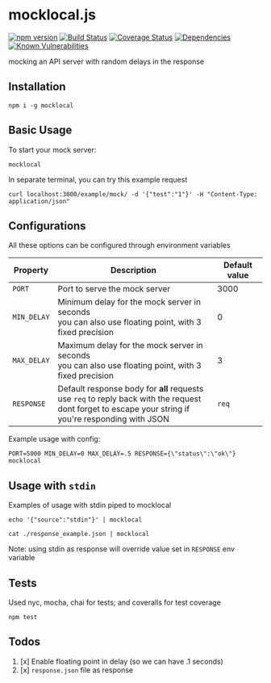 # mocklocal.js
[![npm version](https://badge.fury.io/js/mocklocal.svg)](https://badge.fury.io/js/mocklocal) [![Build Status](https://travis-ci.org/kemalelmizan/mocklocal.svg?branch=master)](https://travis-ci.org/kemalelmizan/mocklocal) [![Coverage Status](https://coveralls.io/repos/github/kemalelmizan/mocklocal/badge.svg?branch=master)](https://coveralls.io/github/kemalelmizan/mocklocal?branch=master) [![Dependencies](https://david-dm.org/kemalelmizan/mocklocal.svg)](https://david-dm.org/kemalelmizan/mocklocal) [![Known Vulnerabilities](https://snyk.io/test/github/kemalelmizan/mocklocal/badge.svg?targetFile=package.json)](https://snyk.io/test/github/kemalelmizan/mocklocal?targetFile=package.json)

mocking an API server with random delays in the response

## Installation
```
npm i -g mocklocal
```

## Basic Usage
To start your mock server:
```
mocklocal
```
In separate terminal, you can try this example request
```
curl localhost:3000/example/mock/ -d '{"test":"1"}' -H "Content-Type: application/json"
```

## Configurations
All these options can be configured through environment variables

| Property | Description | Default value |
|-|-|-|
| `PORT` | Port to serve the mock server | 3000 |
| `MIN_DELAY` | Minimum delay for the mock server in seconds <br> you can also use floating point, with 3 fixed precision | 0 |
| `MAX_DELAY` | Maximum delay for the mock server in seconds <br> you can also use floating point, with 3 fixed precision | 3 |
| `RESPONSE` | Default response body for **all** requests <br> use `req` to reply back with the request <br> dont forget to escape your string if you're responding with JSON | `req` |

Example usage with config:
```
PORT=5000 MIN_DELAY=0 MAX_DELAY=.5 RESPONSE={\"status\":\"ok\"} mocklocal
```

## Usage with `stdin`
Examples of usage with stdin piped to mocklocal
```
echo '{"source":"stdin"}' | mocklocal
```
```
cat ./response_example.json | mocklocal
```
Note: using stdin as response will override value set in `RESPONSE` env variable

## Tests
Used nyc, mocha, chai for tests; and coveralls for test coverage
```
npm test
```

## Todos

1.  [x] Enable floating point in delay (so we can have .1 seconds)
1.  [x] `response.json` file as response
